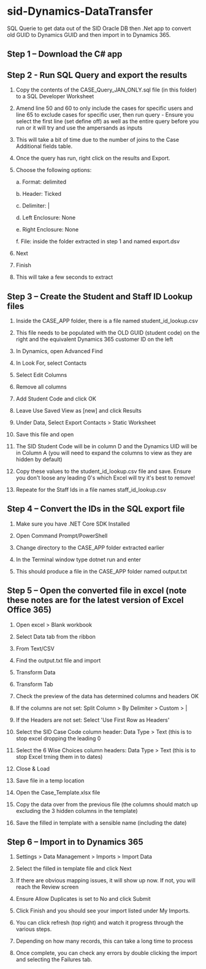 # sid-Dynamics-DataTransfer
SQL Querie to get data out of the SID Oracle DB then .Net app to convert old GUID to Dynamics GUID and then import in to Dynamics 365.
## Step 1 – Download the C# app

## Step 2 - Run SQL Query and export the results

1. Copy the contents of the CASE_Query_JAN_ONLY.sql file (in this folder) to a SQL Developer Worksheet

2. Amend line 50 and 60 to only include the cases for specific users and line 65 to exclude cases for specific user, then run query - Ensure you select the first line (set define off) as well as the entire query before you run or it will try and use the ampersands as inputs

3. This will take a bit of time due to the number of joins to the Case Additional fields table.

4. Once the query has run, right click on the results and Export.

5. Choose the following options:

   a. Format: delimited

   b. Header: Ticked

   c. Delimiter: |

   d. Left Enclosure: None

   e. Right Enclosure: None

   f. File: inside the folder extracted in step 1 and named export.dsv

6. Next

7. Finish

8. This will take a few seconds to extract

## Step 3 – Create the Student and Staff ID Lookup files

1. Inside the CASE_APP folder, there is a file named student_id_lookup.csv

2. This file needs to be populated with the OLD GUID (student code) on the right and the equivalent Dynamics 365 customer ID on the left

3. In Dynamics, open Advanced Find

4. In Look For, select Contacts

5. Select Edit Columns

6. Remove all columns

7. Add Student Code and click OK

8. Leave Use Saved View as [new] and click Results

9. Under Data, Select Export Contacts > Static Worksheet

10. Save this file and open

11. The SID Student Code will be in column D and the Dynamics UID will be in Column A (you will need to expand the columns to view as they are hidden by default)

12. Copy these values to the student_id_lookup.csv file and save. Ensure you don't loose any leading 0's which Excel will try it's best to remove!

13. Repeate for the Staff Ids in a file names staff_id_lookup.csv

## Step 4 – Convert the IDs in the SQL export file

1. Make sure you have .NET Core SDK Installed

2. Open Command Prompt/PowerShell

3. Change directory to the CASE_APP folder extracted earlier

4. In the Terminal window type dotnet run and enter

5. This should produce a file in the CASE_APP folder named output.txt

## Step 5 – Open the converted file in excel (note these notes are for the latest version of Excel Office 365)

1. Open excel > Blank workbook

2. Select Data tab from the ribbon

3. From Text/CSV

4. Find the output.txt file and import

5. Transform Data

6. Transform Tab

7. Check the preview of the data has determined columns and headers OK

8. If the columns are not set: Split Column > By Delimiter > Custom > |

9. If the Headers are not set: Select 'Use First Row as Headers'

10. Select the SID Case Code column header: Data Type > Text (this is to stop excel dropping the leading 0

11. Select the 6 Wise Choices column headers: Data Type > Text (this is to stop Excel trning them in to dates)

12. Close & Load

13. Save file in a temp location

14. Open the Case_Template.xlsx file

15. Copy the data over from the previous file (the columns should match up excluding the 3 hidden columns in the template)

16. Save the filled in template with a sensible name (including the date)

## Step 6 – Import in to Dynamics 365

1. Settings > Data Management > Imports > Import Data

2. Select the filled in template file and click Next

3. If there are obvious mapping issues, it will show up now. If not, you will reach the Review screen

4. Ensure Allow Duplicates is set to No and click Submit

5. Click Finish and you should see your import listed under My Imports.

6. You can click refresh (top right) and watch it progress through the various steps.

7. Depending on how many records, this can take a long time to process

8. Once complete, you can check any errors by double clicking the import and selecting the Failures tab. 
